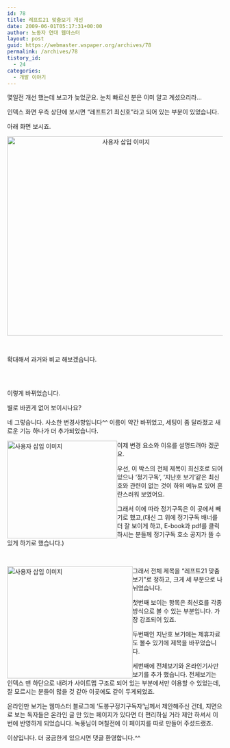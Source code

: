 ```yaml
---
id: 78
title: 레프트21 맞춤보기 개선
date: 2009-06-01T05:17:31+00:00
author: 노동자 연대 웹마스터
layout: post
guid: https://webmaster.wspaper.org/archives/78
permalink: /archives/78
tistory_id:
  - 24
categories:
  - 개발 이야기
---
```

몇일전 개선 했는데 보고가 늦었군요. 눈치 빠르신 분은 이미 알고 계셨으리라&#8230;

인덱스 화면 우측 상단에 보시면 “레프트21 최신호”라고 되어 있는 부분이 있었습니다.

아래 화면 보시죠. 

<p style="text-align: center;">
  <img src="https://webmaster.wspaper.org/wp-content/uploads/1/cfile2.uf.13027E574D08470531E058.jpg" width="540" height="465" alt="사용자 삽입 이미지" title="" />
</p>

&nbsp;

확대해서 과거와 비교 해보겠습니다.

&nbsp;

<p style="text-align: center;">
  <img src="https://webmaster.wspaper.org/wp-content/uploads/1/cfile23.uf.121BA94F4D084706308780.jpg"  title="" />
</p>

이렇게 바뀌었습니다. 

별로 바뀐게 없어 보이시나요?

네 그렇습니다. 사소한 변경사항입니다^^ 이름이 약간 바뀌었고, 세팅이 좀 달라졌고 새로운 기능 하나가 더 추가되었습니다. 

<img src="https://webmaster.wspaper.org/wp-content/uploads/1/cfile24.uf.171DA14C4D08470733212B.jpg" width="257" height="228" alt="사용자 삽입 이미지" style="float: left;" title="" />

이제 변경 요소와 이유를 설명드려야 겠군요.

우선, 이 박스의 전체 제목이 최신호로 되어 있으나 ‘정기구독’, ‘지난호 보기’같은 최신호와 관련이 없는 것이 하위 메뉴로 있어 혼란스러워 보였어요.

그래서 이에 따라 정기구독은 이 곳에서 빼기로 했고,(대신 그 위에 정기구독 배너를 더 잘 보이게 하고, E-book과 pdf를 클릭하시는 분들께 정기구독 호소 공지가 뜰 수 있게 하기로 했습니다.)

&nbsp;

<img src="https://webmaster.wspaper.org/wp-content/uploads/1/cfile24.uf.111F874C4D084707299981.jpg" width="293" height="262" alt="사용자 삽입 이미지" style="float: left;" title="" />

그래서 전체 제목을 “레프트21 맞춤보기”로 정하고, 크게 세 부분으로 나뉘었습니다.

첫번째 보이는 항목은 최신호를 각종 방식으로 볼 수 있는 부분입니다. 가장 강조되어 있죠.

두번째인 지난호 보기에는 제휴자료도 볼수 있기에 제목을 바꾸었습니다.

세번째에 전체보기와 온라인기사만 보기를 추가 했습니다. 전체보기는 인덱스 맨 하단으로 내려가 사이트맵 구조로 되어 있는 부분에서만 이용할 수 있었는데, 잘 모르시는 분들이 많을 것 같아 이곳에도 같이 두게되었죠.

온라인만 보기는 웹마스터 블로그에 ‘도봉구정기구독자’님께서 제안해주신 건데, 지면으로 보는 독자들은 온라인 글 만 있는 페이지가 있다면 더 편리하실 거라 제안 하셔서 이번에 반영하게 되었습니다. 녹풍님이 며칠전에 이 페이지를 따로 만들어 주셨드랬죠.

이상입니다. 더 궁금한게 있으시면 댓글 환영합니다.^^